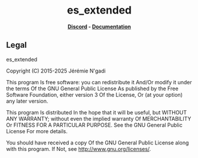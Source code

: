 <h1 align='center'>es_extended</a></h1><p align='center'><b><a href='https://discord.esx-framework.org/'>Discord</a> - <a href='https://docs.esx-legacy.com/legacy/installation'>Documentation</a></b></h5>

## Legal

es_extended

Copyright (C) 2015-2025 Jérémie N'gadi

This program Is free software: you can redistribute it And/Or modify it under the terms Of the GNU General Public License As published by the Free Software Foundation, either version 3 Of the License, Or (at your option) any later version.

This program Is distributed In the hope that it will be useful, but WITHOUT ANY WARRANTY; without even the implied warranty Of MERCHANTABILITY Or FITNESS FOR A PARTICULAR PURPOSE. See the GNU General Public License For more details.

You should have received a copy Of the GNU General Public License along with this program. If Not, see <http://www.gnu.org/licenses/>.
